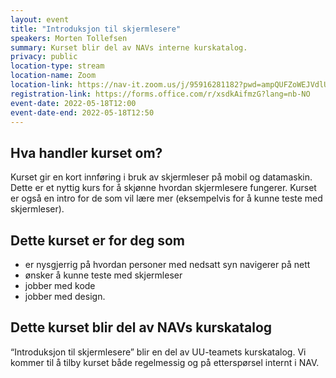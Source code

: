 ```yaml
---
layout: event
title: "Introduksjon til skjermlesere"
speakers: Morten Tollefsen
summary: Kurset blir del av NAVs interne kurskatalog.
privacy: public
location-type: stream
location-name: Zoom
location-link: https://nav-it.zoom.us/j/95916281182?pwd=ampQUFZoWEJVdlUwRVFuYzVLOEdlUT09
registration-link: https://forms.office.com/r/xsdkAifmzG?lang=nb-NO
event-date: 2022-05-18T12:00
event-date-end: 2022-05-18T12:50
---
```

## Hva handler kurset om?
Kurset gir en kort innføring i bruk av skjermleser på mobil og datamaskin. Dette er et nyttig kurs for å skjønne hvordan skjermlesere fungerer. Kurset er også en intro for de som vil lære mer (eksempelvis for å kunne teste med skjermleser). 

## Dette kurset er for deg som
- er nysgjerrig på hvordan personer med nedsatt syn navigerer på nett
- ønsker å kunne teste med skjermleser
- jobber med kode
- jobber med design.

## Dette kurset blir del av NAVs kurskatalog
“Introduksjon til skjermlesere” blir en del av UU-teamets kurskatalog. Vi kommer til å tilby kurset både regelmessig og på etterspørsel internt i NAV. 
